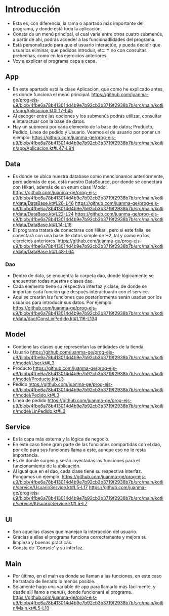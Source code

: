 # Introducción 
- Esta es, con diferencia, la rama o apartado más importante del programa, y donde está toda la aplicación.
- Consta de un menú principal, el cual varía entre otros cuatro submenús, a partir de ahí, podrás acceder a las funcionadlidades del programa.
- Está personalizado para que el usuario interactúe, y pueda decidir que usuarios eliminar, que pedidos introduir, etc. Y no con consultas prehechas, como en los ejercicios anteriores.
- Voy a explicar el programa capa a capa.
## App
- En este apartado está la clase Aplicación, que como he explicado antes, es donde funciona el menú principal.
https://github.com/juanma-ge/prog-ejs-u9/blob/4fbe6a78b413014d4b9e7b92cb3b3719f2938b7b/src/main/kotlin/app/Aplicacion.kt#L17-L45
- Al escoger entre las opciones y los submenús podrás utilizar, consultar e interactuar con la base de datos.
- Hay un submenú por cada elemento de la base de datos; Producto, Pedido, Línea de pedido y Usuario. Veamos el de usuario por poner un ejemplo:
https://github.com/juanma-ge/prog-ejs-u9/blob/4fbe6a78b413014d4b9e7b92cb3b3719f2938b7b/src/main/kotlin/app/Aplicacion.kt#L47-L94
## Data
- Es donde se ubica nuestra database como mencionamos anteriormente, pero además de eso, está nuestro DataSource, por donde se conectará con Hikari, además de un enum class 'Modo'.
https://github.com/juanma-ge/prog-ejs-u9/blob/4fbe6a78b413014d4b9e7b92cb3b3719f2938b7b/src/main/kotlin/data/DataBase.kt#L26-L46
https://github.com/juanma-ge/prog-ejs-u9/blob/4fbe6a78b413014d4b9e7b92cb3b3719f2938b7b/src/main/kotlin/data/DataBase.kt#L22-L24
https://github.com/juanma-ge/prog-ejs-u9/blob/4fbe6a78b413014d4b9e7b92cb3b3719f2938b7b/src/main/kotlin/data/DataBase.kt#L14-L16
- El programa tratará de conectarse con Hikari, pero si este falla, se conectará con una base de datos simple de H2, tal y como en los ejercicios anteriores.
https://github.com/juanma-ge/prog-ejs-u9/blob/4fbe6a78b413014d4b9e7b92cb3b3719f2938b7b/src/main/kotlin/data/DataBase.kt#L48-L64
### Dao
- Dentro de data, se encuentra la carpeta dao, donde lógicamente se encuentran todas nuestras clases dao.
- Cada elemento tiene su respectiva interfaz y clase, de donde se importan cada función que después interactuarán con el service.
- Aquí se crearán las funciones que posteriormente serán usadas por los usuarios para introducir sus datos. Por ejemplo:
https://github.com/juanma-ge/prog-ejs-u9/blob/4fbe6a78b413014d4b9e7b92cb3b3719f2938b7b/src/main/kotlin/data/dao/ConsLinPedido.kt#L116-L134
## Model 
- Contiene las clases que representan las entidades de la tienda.
- Usuario
https://github.com/juanma-ge/prog-ejs-u9/blob/4fbe6a78b413014d4b9e7b92cb3b3719f2938b7b/src/main/kotlin/model/User.kt#L3
- Producto
https://github.com/juanma-ge/prog-ejs-u9/blob/4fbe6a78b413014d4b9e7b92cb3b3719f2938b7b/src/main/kotlin/model/Producto.kt#L3
- Pedido
https://github.com/juanma-ge/prog-ejs-u9/blob/4fbe6a78b413014d4b9e7b92cb3b3719f2938b7b/src/main/kotlin/model/Pedido.kt#L3
- Línea de pedido
https://github.com/juanma-ge/prog-ejs-u9/blob/4fbe6a78b413014d4b9e7b92cb3b3719f2938b7b/src/main/kotlin/model/LinPedido.kt#L3
## Service
- Es la capa más externa y la lógica de negocio.
- En este caso tiene gran parte de las funciones compartidas con el dao, por ello para sus funciones llama a este, aunque eso no le resta importancia.
- Es de donde surgen y serán inyectadas las funciones para el funcionamiento de la aplicación.
- Al igual que en el dao, cada clase tiene su respectiva interfaz. Pongamos un ejemplo:
https://github.com/juanma-ge/prog-ejs-u9/blob/4fbe6a78b413014d4b9e7b92cb3b3719f2938b7b/src/main/kotlin/service/UsuarioService.kt#L5-L17
https://github.com/juanma-ge/prog-ejs-u9/blob/4fbe6a78b413014d4b9e7b92cb3b3719f2938b7b/src/main/kotlin/service/IUsuarioService.kt#L5-L7
## UI
- Son aquellas clases que manejan la interacción del usuario.
- Gracias a ellas el programa funciona correctamente y mejora su limpieza y buenas prácticas.
- Consta de 'Console' y su interfaz.

## Main
- Por último, en el main es donde se llaman a las funciones, en este caso he tratado de llenarlo lo menos posible.
- Solamente hago una variable de app para llamarlo más fácilmente, y desde allí llamo a menu(), donde funcionará el programa.
https://github.com/juanma-ge/prog-ejs-u9/blob/4fbe6a78b413014d4b9e7b92cb3b3719f2938b7b/src/main/kotlin/Main.kt#L5-L10
